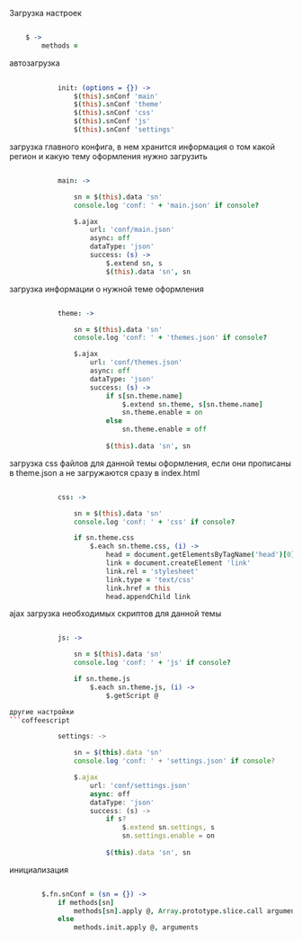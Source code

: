 Загрузка настроек
```coffeescript

	$ ->
		methods =

```

автозагрузка
```coffeescript
			
			init: (options = {}) ->
				$(this).snConf 'main'
				$(this).snConf 'theme'
				$(this).snConf 'css'
				$(this).snConf 'js'
				$(this).snConf 'settings'

```

загрузка главного конфига, 
в нем хранится информация о том какой регион и какую тему оформления нужно загрузить
```coffeescript

			main: ->

				sn = $(this).data 'sn'
				console.log 'conf: ' + 'main.json' if console?

				$.ajax
					url: 'conf/main.json'
					async: off
					dataType: 'json'
					success: (s) ->
						$.extend sn, s
						$(this).data 'sn', sn

```

загрузка информации о нужной теме оформления
```coffeescript

			theme: ->

				sn = $(this).data 'sn'
				console.log 'conf: ' + 'themes.json' if console?

				$.ajax
					url: 'conf/themes.json'
					async: off
					dataType: 'json'
					success: (s) ->
						if s[sn.theme.name]
							$.extend sn.theme, s[sn.theme.name]
							sn.theme.enable = on
						else
							sn.theme.enable = off
						
						$(this).data 'sn', sn

```

загрузка css файлов для данной темы оформления, если они прописаны в theme.json
а не загружаются сразу в index.html
```coffeescript

			css: ->

				sn = $(this).data 'sn'
				console.log 'conf: ' + 'css' if console?

				if sn.theme.css
					$.each sn.theme.css, (i) ->
						head = document.getElementsByTagName('head')[0]
						link = document.createElement 'link'
						link.rel = 'stylesheet'
						link.type = 'text/css'
						link.href = this
						head.appendChild link

```

ajax загрузка необходимых скриптов для данной темы
```coffeescript

			js: ->

				sn = $(this).data 'sn'
				console.log 'conf: ' + 'js' if console?

				if sn.theme.js
					$.each sn.theme.js, (i) ->
						$.getScript @

другие настройки
```coffeescript

			settings: ->

				sn = $(this).data 'sn'
				console.log 'conf: ' + 'settings.json' if console?

				$.ajax
					url: 'conf/settings.json'
					async: off
					dataType: 'json'
					success: (s) ->
						if s?
							$.extend sn.settings, s
							sn.settings.enable = on
						
						$(this).data 'sn', sn

```

инициализация
```coffeescript

		$.fn.snConf = (sn = {}) ->
			if methods[sn]
				methods[sn].apply @, Array.prototype.slice.call arguments, 1
			else 
				methods.init.apply @, arguments

```
